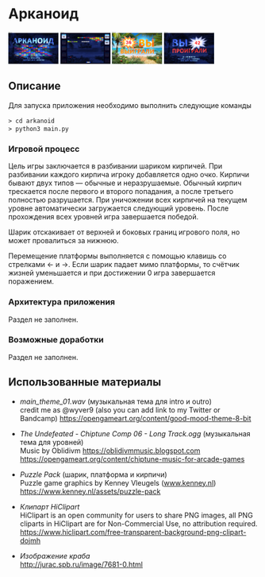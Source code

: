 ﻿Арканоид
========

<img src="docs/Stage_Intro.jpg" width="20%" alt="Заставка"> <img src="docs/Stage_Game.jpg" width="20%" alt="Пример игрового уровня"> <img src="docs/Stage_Outro1.jpg" width="20%" alt="Победа"> <img src="docs/Stage_Outro2.jpg" width="20%" alt="Проигрыш">

## Описание

Для запуска приложения необходимо выполнить следующие команды
```console
> cd arkanoid
> python3 main.py
```

### Игровой процесс

Цель игры заключается в разбивании шариком кирпичей. При разбивании каждого кирпича игроку добавляется одно очко. Кирпичи бывают двух типов ― обычные и неразрушаемые. Обычный кирпич трескается после первого и второго попадания, а после третьего полностью разрушается. При уничожении всех кирпичей на текущем уровне автоматически загружается следующий уровень. После прохождения всех уровней игра завершается победой.

Шарик отскакивает от верхней и боковых границ игрового поля, но может провалиться за нижнюю.

Перемещение платформы выполняется с помощью клавишь со стрелками ← и →. Если шарик падает мимо платформы, то счётчик жизней уменьшается и при достижении 0 игра завершается поражением.

### Архитектура приложения

Раздел не заполнен.

### Возможные доработки

Раздел не заполнен.

## Использованные материалы

- *main_theme_01.wav* (музыкальная тема для intro и outro)<br>
credit me as @wyver9 (also you can add link to my Twitter or Bandcamp)
https://opengameart.org/content/good-mood-theme-8-bit

- *The Undefeated - Chiptune Comp 06 - Long Track.ogg* (музыкальная тема для уровней)<br>
Music by Oblidivm https://oblidivmmusic.blogspot.com
https://opengameart.org/content/chiptune-music-for-arcade-games

- *Puzzle Pack* (шарик, платформа и кирпичи)<br>
Puzzle game graphics by Kenney Vleugels (www.kenney.nl)
https://www.kenney.nl/assets/puzzle-pack

- *Клипарт HiClipart*<br>
HiClipart is an open community for users to share PNG images,
all PNG cliparts in HiClipart are for Non-Commercial Use, no attribution required.
https://www.hiclipart.com/free-transparent-background-png-clipart-dojmh

- *Изображение краба*<br>
http://jurac.spb.ru/image/7681-0.html
